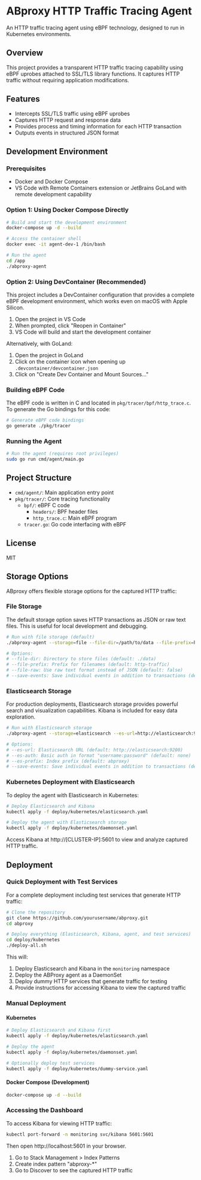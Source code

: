 # ABproxy HTTP Traffic Tracing Agent

An HTTP traffic tracing agent using eBPF technology, designed to run in Kubernetes environments.

## Overview

This project provides a transparent HTTP traffic tracing capability using eBPF uprobes attached to SSL/TLS library functions. It captures HTTP traffic without requiring application modifications.

## Features

- Intercepts SSL/TLS traffic using eBPF uprobes
- Captures HTTP request and response data
- Provides process and timing information for each HTTP transaction
- Outputs events in structured JSON format

## Development Environment

### Prerequisites

- Docker and Docker Compose
- VS Code with Remote Containers extension or JetBrains GoLand with remote development capability

### Option 1: Using Docker Compose Directly

```bash
# Build and start the development environment
docker-compose up -d --build

# Access the container shell
docker exec -it agent-dev-1 /bin/bash

# Run the agent
cd /app
./abproxy-agent
```

### Option 2: Using DevContainer (Recommended)

This project includes a DevContainer configuration that provides a complete eBPF development environment, which works even on macOS with Apple Silicon.

1. Open the project in VS Code
2. When prompted, click "Reopen in Container"
3. VS Code will build and start the development container

Alternatively, with GoLand:

1. Open the project in GoLand
2. Click on the container icon when opening up `.devcontainer/devcontainer.json`
3. Click on "Create Dev Container and Mount Sources..."

### Building eBPF Code

The eBPF code is written in C and located in `pkg/tracer/bpf/http_trace.c`. To generate the Go bindings for this code:

```bash
# Generate eBPF code bindings
go generate ./pkg/tracer
```

### Running the Agent

```bash
# Run the agent (requires root privileges)
sudo go run cmd/agent/main.go
```

## Project Structure

- `cmd/agent/`: Main application entry point
- `pkg/tracer/`: Core tracing functionality
  - `bpf/`: eBPF C code
    - `headers/`: BPF header files
    - `http_trace.c`: Main eBPF program
  - `tracer.go`: Go code interfacing with eBPF

## License

MIT

## Storage Options

ABproxy offers flexible storage options for the captured HTTP traffic:

### File Storage

The default storage option saves HTTP transactions as JSON or raw text files. This is useful for local development and debugging.

```bash
# Run with file storage (default)
./abproxy-agent --storage=file --file-dir=/path/to/data --file-prefix=http-traffic

# Options:
# --file-dir: Directory to store files (default: ./data)
# --file-prefix: Prefix for filenames (default: http-traffic)
# --file-raw: Use raw text format instead of JSON (default: false)
# --save-events: Save individual events in addition to transactions (default: false)
```

### Elasticsearch Storage

For production deployments, Elasticsearch storage provides powerful search and visualization capabilities. Kibana is included for easy data exploration.

```bash
# Run with Elasticsearch storage
./abproxy-agent --storage=elasticsearch --es-url=http://elasticsearch:9200

# Options:
# --es-url: Elasticsearch URL (default: http://elasticsearch:9200)
# --es-auth: Basic auth in format "username:password" (default: none)
# --es-prefix: Index prefix (default: abproxy)
# --save-events: Save individual events in addition to transactions (default: false)
```

### Kubernetes Deployment with Elasticsearch

To deploy the agent with Elasticsearch in Kubernetes:

```bash
# Deploy Elasticsearch and Kibana
kubectl apply -f deploy/kubernetes/elasticsearch.yaml

# Deploy the agent with Elasticsearch storage
kubectl apply -f deploy/kubernetes/daemonset.yaml
```

Access Kibana at http://[CLUSTER-IP]:5601 to view and analyze captured HTTP traffic.

## Deployment

### Quick Deployment with Test Services

For a complete deployment including test services that generate HTTP traffic:

```bash
# Clone the repository
git clone https://github.com/yourusername/abproxy.git
cd abproxy

# Deploy everything (Elasticsearch, Kibana, agent, and test services)
cd deploy/kubernetes
./deploy-all.sh
```

This will:

1. Deploy Elasticsearch and Kibana in the `monitoring` namespace
2. Deploy the ABProxy agent as a DaemonSet
3. Deploy dummy HTTP services that generate traffic for testing
4. Provide instructions for accessing Kibana to view the captured traffic

### Manual Deployment

#### Kubernetes

```bash
# Deploy Elasticsearch and Kibana first
kubectl apply -f deploy/kubernetes/elasticsearch.yaml

# Deploy the agent
kubectl apply -f deploy/kubernetes/daemonset.yaml

# Optionally deploy test services
kubectl apply -f deploy/kubernetes/dummy-service.yaml
```

#### Docker Compose (Development)

```bash
docker-compose up -d --build
```

### Accessing the Dashboard

To access Kibana for viewing HTTP traffic:

```bash
kubectl port-forward -n monitoring svc/kibana 5601:5601
```

Then open http://localhost:5601 in your browser.

1. Go to Stack Management > Index Patterns
2. Create index pattern "abproxy-\*"
3. Go to Discover to see the captured HTTP traffic
